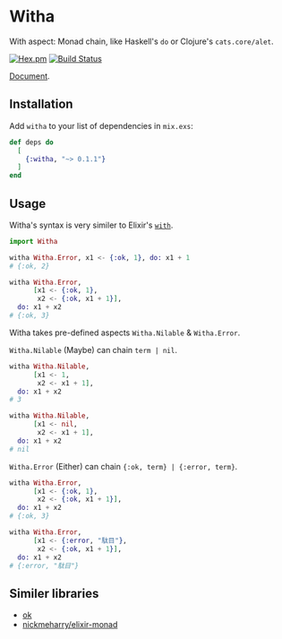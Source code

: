 # Witha
With aspect: Monad chain, like Haskell's `do` or Clojure's `cats.core/alet`.

[![Hex.pm](https://img.shields.io/hexpm/v/witha.svg)](https://hex.pm/packages/witha)
[![Build Status](https://travis-ci.org/ne-sachirou/witha.svg?branch=master)](https://travis-ci.org/ne-sachirou/witha)


[Document](https://hex.pm/docs/witha).

## Installation

Add `witha` to your list of dependencies in `mix.exs`:

```elixir
def deps do
  [
    {:witha, "~> 0.1.1"}
  ]
end
```

Usage
--
Witha's syntax is very similer to Elixir's [`with`](https://hexdocs.pm/elixir/Kernel.SpecialForms.html#with/1).

```elixir
import Witha

witha Witha.Error, x1 <- {:ok, 1}, do: x1 + 1
# {:ok, 2}

witha Witha.Error,
      [x1 <- {:ok, 1},
       x2 <- {:ok, x1 + 1}],
  do: x1 + x2
# {:ok, 3}
```

Witha takes pre-defined aspects `Witha.Nilable` & `Witha.Error`.

`Witha.Nilable` (Maybe) can chain `term | nil`.

```elixir
witha Witha.Nilable,
      [x1 <- 1,
       x2 <- x1 + 1],
  do: x1 + x2
# 3

witha Witha.Nilable,
      [x1 <- nil,
       x2 <- x1 + 1],
  do: x1 + x2
# nil
```

`Witha.Error` (Either) can chain `{:ok, term} | {:error, term}`.

```elixir
witha Witha.Error,
      [x1 <- {:ok, 1},
       x2 <- {:ok, x1 + 1}],
  do: x1 + x2
# {:ok, 3}

witha Witha.Error,
      [x1 <- {:error, "駄目"},
       x2 <- {:ok, x1 + 1}],
  do: x1 + x2
# {:error, "駄目"}
```

Similer libraries
--
* [ok](https://hex.pm/packages/ok)
* [nickmeharry/elixir-monad](https://github.com/nickmeharry/elixir-monad)
